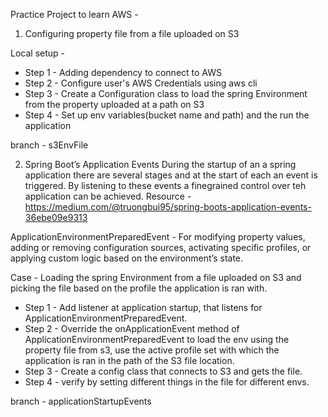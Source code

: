 Practice Project to learn AWS - 

1. Configuring property file from a file uploaded on S3

Local setup - 
- Step 1 - Adding dependency to connect to AWS
- Step 2 - Configure user's AWS Credentials using aws cli
- Step 3 - Create a Configuration class to load the spring Environment from the property uploaded at a path on S3
- Step 4 - Set up env variables(bucket name and path) and the run the application

branch - s3EnvFile

2. Spring Boot’s Application Events
During the startup of an a spring application there are several stages and at the start of each an event is triggered. By listening to these events a finegrained control over teh application can
be achieved. Resource - https://medium.com/@truongbui95/spring-boots-application-events-36ebe09e9313

 ApplicationEnvironmentPreparedEvent - For modifying property values, adding or removing configuration sources, activating specific profiles,
 or applying custom logic based on the environment’s state.

Case - Loading the spring Environment from a file uploaded on S3 and picking the file based on the profile the application is ran with.

-  Step 1 - Add listener at application startup, that listens for ApplicationEnvironmentPreparedEvent.
-  Step 2 - Override the onApplicationEvent method of ApplicationEnvironmentPreparedEvent to load the env using the property file from s3, use the active profile set with which the application
  is ran in the path of the S3 file location.
-  Step 3 - Create a config class that connects to S3 and gets the file.
-  Step 4 - verify by setting different things in the file for different envs.

branch - applicationStartupEvents

